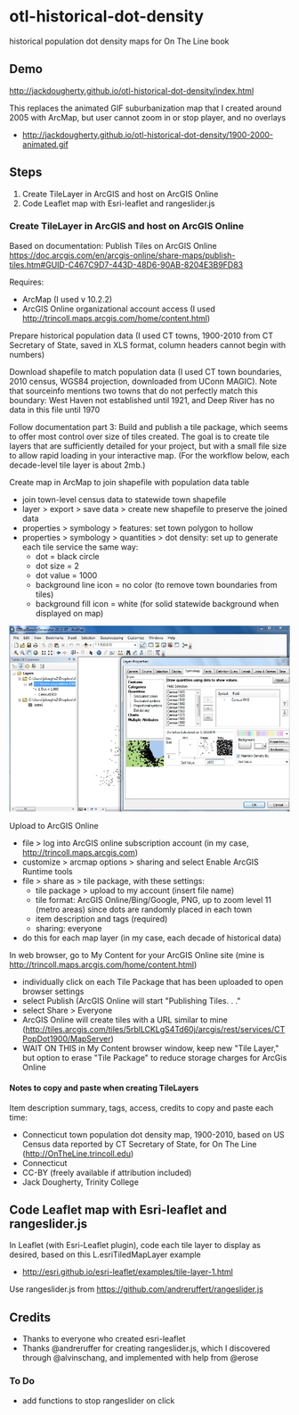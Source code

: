 # otl-historical-dot-density
historical population dot density maps for On The Line book

## Demo
http://jackdougherty.github.io/otl-historical-dot-density/index.html

This replaces the animated GIF suburbanization map that I created around 2005 with ArcMap, but user cannot zoom in or stop player, and no overlays
- http://jackdougherty.github.io/otl-historical-dot-density/1900-2000-animated.gif

## Steps
1. Create TileLayer in ArcGIS and host on ArcGIS Online
2. Code Leaflet map with Esri-leaflet and rangeslider.js

### Create TileLayer in ArcGIS and host on ArcGIS Online

Based on documentation: Publish Tiles on ArcGIS Online https://doc.arcgis.com/en/arcgis-online/share-maps/publish-tiles.htm#GUID-C467C9D7-443D-48D6-90AB-8204E3B9FD83

Requires:
- ArcMap (I used v 10.2.2)
- ArcGIS Online organizational account access (I used http://trincoll.maps.arcgis.com/home/content.html)

Prepare historical population data (I used CT towns, 1900-2010 from CT Secretary of State, saved in XLS format, column headers cannot begin with numbers)

Download shapefile to match population data (I used CT town boundaries, 2010 census, WGS84 projection, downloaded from UConn MAGIC). Note that sourceinfo mentions two towns that do not perfectly match this boundary: West Haven not established until 1921, and Deep River has no data in this file until 1970

Follow documentation part 3: Build and publish a tile package, which seems to offer most control over size of tiles created. The goal is to create tile layers that are sufficiently detailed for your project, but with a small file size to allow rapid loading in your interactive map. (For the workflow below, each decade-level tile layer is about 2mb.)

Create map in ArcMap to join shapefile with population data table
- join town-level census data to statewide town shapefile
- layer > export > save data > create new shapefile to preserve the joined data
- properties > symbology > features: set town polygon to hollow
- properties > symbology > quantities > dot density: set up to generate each tile service the same way:
  - dot = black circle
  - dot size = 2
  - dot value = 1000
  - background line icon = no color (to remove town boundaries from tiles)
  - background fill icon = white (for solid statewide background when displayed on map)

![screenshot](ArcMap-CTPopDotDensityMap.jpg)

Upload to ArcGIS Online
- file > log into ArcGIS online subscription account (in my case, http://trincoll.maps.arcgis.com)
- customize > arcmap options > sharing and select Enable ArcGIS Runtime tools
- file > share as > tile package, with these settings:
  - tile package > upload to my account (insert file name)
  - tile format: ArcGIS Online/Bing/Google, PNG, up to zoom level 11 (metro areas) since dots are randomly placed in each town
  - item description and tags (required)
  - sharing: everyone
- do this for each map layer (in my case, each decade of historical data)

In web browser, go to My Content for your ArcGIS Online site (mine is http://trincoll.maps.arcgis.com/home/content.html)
- individually click on each Tile Package that has been uploaded to open browser settings
- select Publish (ArcGIS Online will start "Publishing Tiles. . ."
- select Share > Everyone
- ArcGIS Online will create tiles with a URL similar to mine (http://tiles.arcgis.com/tiles/5rblLCKLgS4Td60j/arcgis/rest/services/CTPopDot1900/MapServer)
- WAIT ON THIS in My Content browser window, keep new "Tile Layer," but option to erase "Tile Package" to reduce storage charges for ArcGis Online

#### Notes to copy and paste when creating TileLayers
Item description summary, tags, access, credits to copy and paste each time:
- Connecticut town population dot density map, 1900-2010, based on US Census data reported by CT Secretary of State, for On The Line (http://OnTheLine.trincoll.edu)
- Connecticut
- CC-BY (freely available if attribution included)
- Jack Dougherty, Trinity College

## Code Leaflet map with Esri-leaflet and rangeslider.js
In Leaflet (with Esri-Leaflet plugin), code each tile layer to display as desired, based on this L.esriTiledMapLayer example
- http://esri.github.io/esri-leaflet/examples/tile-layer-1.html

Use rangeslider.js from https://github.com/andreruffert/rangeslider.js

## Credits
- Thanks to everyone who created esri-leaflet  
- Thanks @andreruffer for creating rangeslider.js, which I discovered through @alvinschang, and implemented with help from @erose


### To Do
- add functions to stop rangeslider on click
